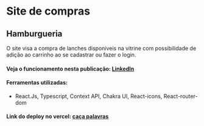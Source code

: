 # Site de compras
## Hamburgueria

O site visa a compra de lanches disponiveis na vitrine com possibilidade de adição ao carrinho ao se cadastrar ou fazer o login.

#### Veja o funcionamento nesta publicação: [LinkedIn](https://www.linkedin.com/posts/allan-verde_compartilho-com-voc%C3%AAs-a-hamburgueria-20-activity-6891785632797310977-zNh-)

#### Ferramentas utilizadas:
* React.Js, Typescript, Context API, Chakra UI, React-icons, React-router-dom

#### Link do deploy no vercel: <a target="_blank" href="https://entrega-construa-um-jogo-de-azar-sprint-3-allan-verde.vercel.app/">caça palavras</a>

<div>
  <img src="" alt=""/>
  <img src="" alt=""/>
</div>
<div>
  <img src=""/>
</div>

